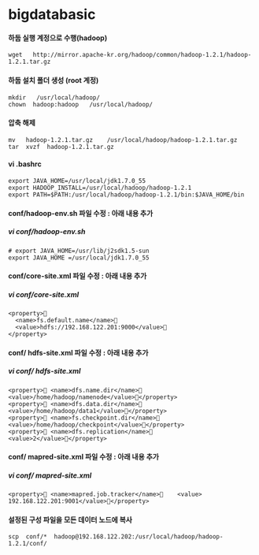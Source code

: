 bigdatabasic
============


#### 하둡 실행 계정으로 수행(hadoop)
`
    wget   http://mirror.apache-kr.org/hadoop/common/hadoop-1.2.1/hadoop-1.2.1.tar.gz
`

#### 하둡 설치 폴더 생성 (root 계정)

    mkdir   /usr/local/hadoop/
    chown  hadoop:hadoop   /usr/local/hadoop/ 

#### 압축  해제

    mv   hadoop-1.2.1.tar.gz    /usr/local/hadoop/hadoop-1.2.1.tar.gz 
    tar  xvzf  hadoop-1.2.1.tar.gz

#### vi  .bashrc 

    export JAVA_HOME=/usr/local/jdk1.7.0_55
    export HADOOP_INSTALL=/usr/local/hadoop/hadoop-1.2.1
    export PATH=$PATH:/usr/local/hadoop/hadoop-1.2.1/bin:$JAVA_HOME/bin

#### conf/hadoop-env.sh 파일 수정 : 아래 내용 추가
##### vi  conf/hadoop-env.sh

    # export JAVA_HOME=/usr/lib/j2sdk1.5-sun
    export JAVA_HOME =/usr/local/jdk1.7.0_55


#### conf/core-site.xml 파일 수정 : 아래 내용 추가
##### vi  conf/core-site.xml

    <property>	
      <name>fs.default.name</name>	
      <value>hdfs://192.168.122.201:9000</value>
    </property>


#### conf/ hdfs-site.xml 파일 수정 : 아래 내용 추가
##### vi conf/ hdfs-site.xml 

    <property>	<name>dfs.name.dir</name>	<value>/home/hadoop/namenode</value></property>
    <property>	<name>dfs.data.dir</name>	<value>/home/hadoop/data1</value></property>
    <property>	<name>fs.checkpoint.dir</name>	<value>/home/hadoop/checkpoint</value></property>
    <property>	<name>dfs.replication</name>	<value>2</value></property>


#### conf/ mapred-site.xml 파일 수정 : 아래 내용 추가
##### vi  conf/ mapred-site.xml 

    <property>	<name>mapred.job.tracker</name>	<value> 192.168.122.201:9001</value></property>


#### 설정된 구성 파일을 모든 데이터 노드에 복사

    scp  conf/*  hadoop@192.168.122.202:/usr/local/hadoop/hadoop-1.2.1/conf/






